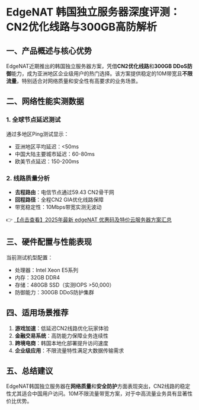 # EdgeNAT 韩国独立服务器深度评测：CN2优化线路与300GB高防解析

## 一、产品概述与核心优势

EdgeNAT近期推出的韩国独立服务器方案，凭借**CN2优化线路**和**300GB DDoS防御**能力，成为亚洲地区企业级用户的热门选择。该方案提供稳定的10M带宽且**不限流量**，特别适合对网络质量和安全性有高要求的业务场景。

## 二、网络性能实测数据

### 1. 全球节点延迟测试
通过多地区Ping测试显示：
- 亚洲地区平均延迟：<50ms
- 中国大陆主要城市延迟：60-80ms
- 欧美节点延迟：150-200ms

### 2. 线路质量分析
- **去程路由**：电信节点通过59.43 CN2骨干网
- **回程路径**：全程CN2 GIA优化线路保障
- 带宽稳定性：10Mbps带宽实测无波动

👉 [【点击查看】2025年最新 edgeNAT 优惠码及特价云服务器方案汇总](https://bit.ly/edgenat)

## 三、硬件配置与性能表现

当前测试机型配置：
- 处理器：Intel Xeon E5系列
- 内存：32GB DDR4
- 存储：480GB SSD（实测IOPS >50,000）
- 防御能力：300GB DDoS防护集群

## 四、适用场景推荐
1. **游戏加速**：低延迟CN2线路优化玩家体验
2. **金融交易系统**：高防能力保障业务连续性
3. **跨境电商**：韩国本地化部署提升访问速度
4. **企业级应用**：不限流量特性满足大数据传输需求

## 五、总结建议
EdgeNAT韩国独立服务器在**网络质量**和**安全防护**方面表现突出，CN2线路的稳定性尤其适合中国用户访问。10M不限流量带宽方案，对于中高流量业务具有显著性价比优势。